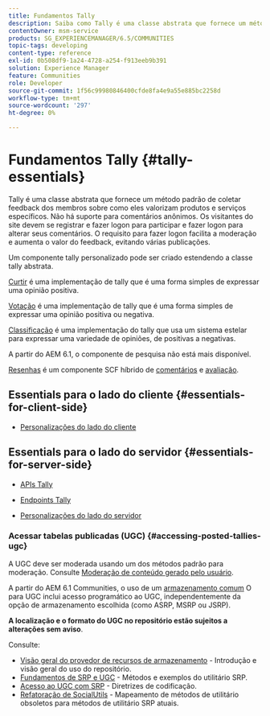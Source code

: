 ```yaml
---
title: Fundamentos Tally
description: Saiba como Tally é uma classe abstrata que fornece um método padrão de coletar feedback dos membros sobre como eles valorizam produtos e serviços específicos.
contentOwner: msm-service
products: SG_EXPERIENCEMANAGER/6.5/COMMUNITIES
topic-tags: developing
content-type: reference
exl-id: 0b508df9-1a24-4728-a254-f913eeb9b391
solution: Experience Manager
feature: Communities
role: Developer
source-git-commit: 1f56c99980846400cfde8fa4e9a55e885bc2258d
workflow-type: tm+mt
source-wordcount: '297'
ht-degree: 0%

---
```


# Fundamentos Tally {#tally-essentials}

Tally é uma classe abstrata que fornece um método padrão de coletar feedback dos membros sobre como eles valorizam produtos e serviços específicos. Não há suporte para comentários anônimos. Os visitantes do site devem se registrar e fazer logon para participar e fazer logon para alterar seus comentários. O requisito para fazer logon facilita a moderação e aumenta o valor do feedback, evitando várias publicações.

Um componente tally personalizado pode ser criado estendendo a classe tally abstrata.

[Curtir](essentials-liking.md) é uma implementação de tally que é uma forma simples de expressar uma opinião positiva.

[Votação](essentials-voting.md) é uma implementação de tally que é uma forma simples de expressar uma opinião positiva ou negativa.

[Classificação](rating-basics.md) é uma implementação do tally que usa um sistema estelar para expressar uma variedade de opiniões, de positivas a negativas.

A partir do AEM 6.1, o componente de pesquisa não está mais disponível.

[Resenhas](reviews-basics.md) é um componente SCF híbrido de [comentários](essentials-comments.md) e [avaliação](rating-basics.md).

## Essentials para o lado do cliente {#essentials-for-client-side}

* [Personalizações do lado do cliente](client-customize.md)

## Essentials para o lado do servidor {#essentials-for-server-side}

* [APIs Tally](https://developer.adobe.com/experience-manager/reference-materials/6-5/javadoc/com/adobe/cq/social/tally/client/api/package-summary.html)

* [Endpoints Tally](https://developer.adobe.com/experience-manager/reference-materials/6-5/javadoc/com/adobe/cq/social/tally/client/endpoints/package-summary.html)

* [Personalizações do lado do servidor](server-customize.md)

### Acessar tabelas publicadas (UGC) {#accessing-posted-tallies-ugc}

A UGC deve ser moderada usando um dos métodos padrão para moderação.
Consulte [Moderação de conteúdo gerado pelo usuário](moderate-ugc.md).

A partir do AEM 6.1 Communities, o uso de um [armazenamento comum](working-with-srp.md) O para UGC inclui acesso programático ao UGC, independentemente da opção de armazenamento escolhida (como ASRP, MSRP ou JSRP).

**A localização e o formato do UGC no repositório estão sujeitos a alterações sem aviso**.

Consulte:

* [Visão geral do provedor de recursos de armazenamento](srp.md) - Introdução e visão geral do uso do repositório.
* [Fundamentos de SRP e UGC](srp-and-ugc.md) - Métodos e exemplos do utilitário SRP.
* [Acesso ao UGC com SRP](accessing-ugc-with-srp.md) - Diretrizes de codificação.
* [Refatoração de SocialUtils](socialutils.md) - Mapeamento de métodos de utilitário obsoletos para métodos de utilitário SRP atuais.
